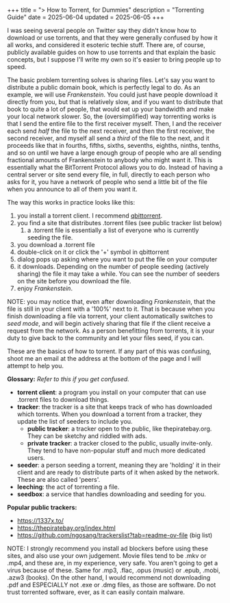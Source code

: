 +++
title = "> How to Torrent, for Dummies"
description = "Torrenting Guide"
date = 2025-06-04
updated = 2025-06-05
+++

I was seeing several people on Twitter say they didn't know how to download or use torrents, and that they were generally confused by how it all works, and considered it esoteric techie stuff. There are, of course, publicly available guides on how to use torrents and that explain the basic concepts, but I suppose I'll write my own so it's easier to bring people up to speed.

The basic problem torrenting solves is sharing files. Let's say you want to distribute a public domain book, which is perfectly legal to do. As an example, we will use *Frankenstein*. You could just have people download it directly from you, but that is relatively slow, and if you want to distribute that book to quite a lot of people, that would eat up your bandwidth and make your local network slower. So, the (oversimplified) way torrenting works is that I send the entire file to the first receiver myself. Then, I and the receiver each send *half* the file to the next receiver, and then the first receiver, the second receiver, and myself all send a *third* of the file to the next, and it proceeds like that in fourths, fifths, sixths, sevenths, eighths, ninths, tenths, and so on until we have a large enough group of people who are all sending fractional amounts of Frankenstein to anybody who might want it. This is essentially what the BitTorrent Protocol allows you to do. Instead of having a central server or site send every file, in full, directly to each person who asks for it, you have a network of people who send a little bit of the file when you announce to all of them you want it.

The way this works in practice looks like this:
1. you install a torrent client. I recommend [qbittorrent](https://www.qbittorrent.org/).
2. you find a site that distributes .torrent files (see public tracker list below)
	1. a .torrent file is essentially a list of everyone who is currently seeding the file.
3. you download a .torrent file
4. double-click on it or click the '+' symbol in qbittorrent
5. dialog pops up asking where you want to put the file on your computer
6. it downloads. Depending on the number of people seeding (actively sharing) the file it may take a while. You can see the number of seeders on the site before you download the file.
7. enjoy *Frankenstein*.

NOTE: you may notice that, even after downloading *Frankenstein*, that the file is still in your client with a '100%' next to it. That is because when you finish downloading a file via torrent, your client automatically switches to *seed mode*, and will begin actively sharing that file if the client receive a request from the network. As a person benefitting from torrents, it is your duty to give back to the community and let your files seed, if you can.

These are the basics of how to torrent. If any part of this was confusing, shoot me an email at the address at the bottom of the page and I will attempt to help you.

**Glossary:**
*Refer to this if you get confused.*
* **torrent client**: a program you install on your computer that can use .torrent files to download things.
* **tracker**: the tracker is a site that keeps track of who has downloaded which torrents. When you download a torrent from a tracker, they update the list of seeders to include you.
	* **public tracker**: a tracker open to the public, like thepiratebay.org. They can be sketchy and riddled with ads.
	* **private tracker**: a tracker closed to the public, usually invite-only. They tend to have non-popular stuff and much more dedicated users.
* **seeder**: a person seeding a torrent, meaning they are 'holding' it in their client and are ready to distribute parts of it when asked by the network. These are also called 'peers'.
* **leeching**: the act of torrenting a file.
* **seedbox**: a service that handles downloading and seeding for you.

**Popular public trackers:**
* https://1337x.to/
* https://thepiratebay.org/index.html
* https://github.com/ngosang/trackerslist?tab=readme-ov-file (big list)

NOTE: I strongly recommend you install ad blockers before using these sites, and also use your own judgement. Movie files tend to be .mkv or .mp4, and these are, in my experience, very safe. You aren't going to get a virus because of these. Same for .mp3, .flac, .opus (music) or .epub, .mobi, .azw3 (books). On the other hand, I would recommend not downloading .pdf and ESPECIALLY not .exe or .dmg files, as those are software. Do not trust torrented software, ever, as it can easily contain malware.

